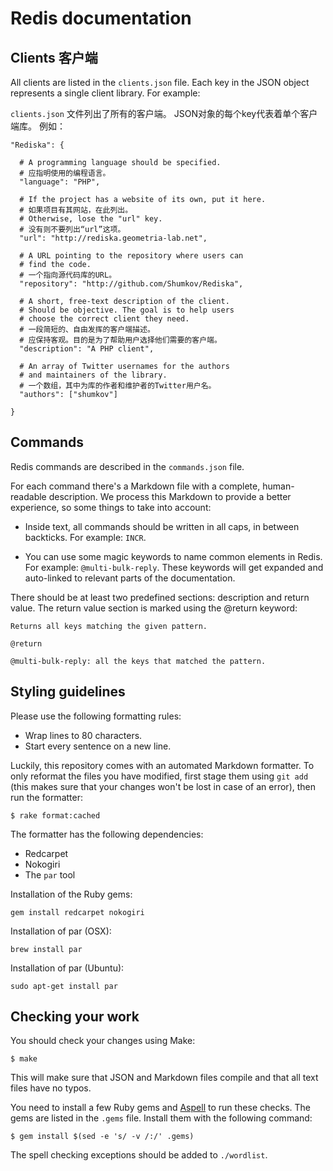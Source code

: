# Redis documentation

## Clients 客户端

All clients are listed in the `clients.json` file.
Each key in the JSON object represents a single client library.
For example:


`clients.json` 文件列出了所有的客户端。
JSON对象的每个key代表着单个客户端库。
例如：

```
"Rediska": {

  # A programming language should be specified.
  # 应指明使用的编程语言。
  "language": "PHP",

  # If the project has a website of its own, put it here.
  # 如果项目有其网站，在此列出。
  # Otherwise, lose the "url" key.
  # 没有则不要列出“url”这项。
  "url": "http://rediska.geometria-lab.net",

  # A URL pointing to the repository where users can
  # find the code.
  # 一个指向源代码库的URL。
  "repository": "http://github.com/Shumkov/Rediska",

  # A short, free-text description of the client.
  # Should be objective. The goal is to help users
  # choose the correct client they need.
  # 一段简短的、自由发挥的客户端描述。
  # 应保持客观。目的是为了帮助用户选择他们需要的客户端。
  "description": "A PHP client",

  # An array of Twitter usernames for the authors
  # and maintainers of the library.
  # 一个数组，其中为库的作者和维护者的Twitter用户名。
  "authors": ["shumkov"]

}
```

## Commands

Redis commands are described in the `commands.json` file.

For each command there's a Markdown file with a complete, human-readable
description.
We process this Markdown to provide a better experience, so some things to take
into account:

*   Inside text, all commands should be written in all caps, in between
    backticks.
    For example: `INCR`.

*   You can use some magic keywords to name common elements in Redis.
    For example: `@multi-bulk-reply`.
    These keywords will get expanded and auto-linked to relevant parts of the
    documentation.

There should be at least two predefined sections: description and return value.
The return value section is marked using the @return keyword:

```
Returns all keys matching the given pattern.

@return

@multi-bulk-reply: all the keys that matched the pattern.
```

## Styling guidelines

Please use the following formatting rules:

* Wrap lines to 80 characters.
* Start every sentence on a new line.

Luckily, this repository comes with an automated Markdown formatter.
To only reformat the files you have modified, first stage them using `git add`
(this makes sure that your changes won't be lost in case of an error), then run
the formatter:

```
$ rake format:cached
```

The formatter has the following dependencies:

* Redcarpet
* Nokogiri
* The `par` tool

Installation of the Ruby gems:

```
gem install redcarpet nokogiri
```

Installation of par (OSX):

```
brew install par
```

Installation of par (Ubuntu):

```
sudo apt-get install par
```

## Checking your work

You should check your changes using Make:

```
$ make
```

This will make sure that JSON and Markdown files compile and that all
text files have no typos.

You need to install a few Ruby gems and [Aspell][aspell] to run these checks.
The gems are listed in the `.gems` file. Install them with the
following command:

```
$ gem install $(sed -e 's/ -v /:/' .gems)
```

The spell checking exceptions should be added to `./wordlist`.

[aspell]: http://aspell.net/
